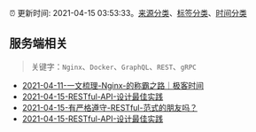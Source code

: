 :alarm_clock: 更新时间: 2021-04-15 03:53:33。[来源分类](../README.md)、[标签分类](../TAGS.md)、[时间分类](../TIMELINE.md)

## 服务端相关


> 关键字：`Nginx`、`Docker`、`GraphQL`、`REST`、`gRPC`



- [2021-04-11-一文梳理-Nginx-的称霸之路｜极客时间](https://www.ershicimi.com/p/82e715bc90804a07c1a6545bb51eae3a) 
- [2021-04-15-RESTful-API-设计最佳实践](https://www.v2ex.com/t/770777) 
- [2021-04-15-有严格遵守-RESTful-范式的朋友吗？](https://www.v2ex.com/t/770775) 
- [2021-04-15-RESTful-API-设计最佳实践](https://toutiao.io/k/4zqz7k1) 